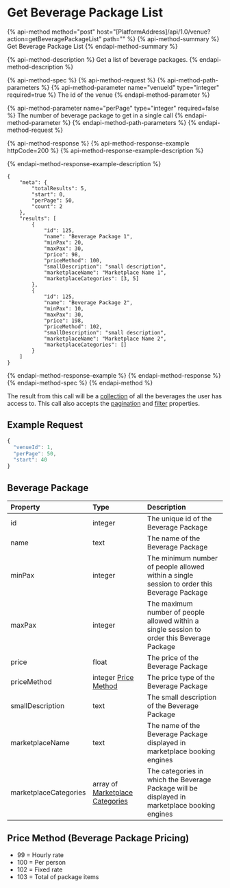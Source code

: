 # Get Beverage Package List

{% api-method method="post" host="\[PlatformAddress\]/api/1.0/venue?action=getBeveragePackageList" path="" %}
{% api-method-summary %}
Get Beverage Package List
{% endapi-method-summary %}

{% api-method-description %}
Get a list of beverage packages.
{% endapi-method-description %}

{% api-method-spec %}
{% api-method-request %}
{% api-method-path-parameters %}
{% api-method-parameter name="venueId" type="integer" required=true %}
The id of the venue
{% endapi-method-parameter %}

{% api-method-parameter name="perPage" type="integer" required=false %}
The number of beverage package to get in a single call
{% endapi-method-parameter %}
{% endapi-method-path-parameters %}
{% endapi-method-request %}

{% api-method-response %}
{% api-method-response-example httpCode=200 %}
{% api-method-response-example-description %}

{% endapi-method-response-example-description %}

```text
{
    "meta": {
        "totalResults": 5,
        "start": 0,
        "perPage": 50,
        "count": 2
    },
    "results": [
        {
            "id": 125,
            "name": "Beverage Package 1",
            "minPax": 20,
            "maxPax": 30,
            "price": 98,
            "priceMethod": 100,
            "smallDescription": "small description",
            "marketplaceName": "Marketplace Name 1",
            "marketplaceCategories": [3, 5]
        },
        {   
            "id": 125,
            "name": "Beverage Package 2",
            "minPax": 10,
            "maxPax": 30,
            "price": 198,
            "priceMethod": 102,
            "smallDescription": "small description",
            "marketplaceName": "Marketplace Name 2",
            "marketplaceCategories": []
        }
    ]
}
```
{% endapi-method-response-example %}
{% endapi-method-response %}
{% endapi-method-spec %}
{% endapi-method %}

The result from this call will be a [collection](../../getting-started/interpreting-the-response/collections.md) of all the beverages the user has access to. This call also accepts the [pagination](../../getting-started/interpreting-the-response/pagination.md) and [filter](../../getting-started/interpreting-the-response/filtering.md) properties.

## Example Request

```javascript
{
  "venueId": 1,
  "perPage": 50,
  "start": 40
}
```

## Beverage Package

| Property | Type | Description |
| :--- | :--- | :--- |
| id | integer | The unique id of the Beverage Package |
| name | text | The name of the Beverage Package |
| minPax | integer | The minimum number of people allowed within a single session to order this Beverage Package |
| maxPax | integer | The maximum number of people allowed within a single session to order this Beverage Package |
| price | float | The price of the Beverage Package |
| priceMethod | integer [Price Method](get-beverage-package-list.md#price-method-beverage-package-pricing) | The price type of the Beverage Package |
| smallDescription | text | The small description of the Beverage Package |
| marketplaceName | text | The name of the Beverage Package displayed in marketplace booking engines |
| marketplaceCategories | array of [Marketplace Categories](get-menu-list.md#marketplace-categories) | The categories in which the Beverage Package will be displayed in marketplace booking engines |

## Price Method \(Beverage Package Pricing\)

* 99 = Hourly rate
* 100 = Per person
* 102 = Fixed rate
* 103 = Total of package items

